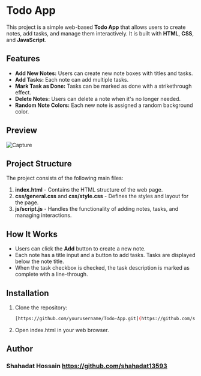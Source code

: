 # Todo App

This project is a simple web-based **Todo App** that allows users to create notes, add tasks, and manage them interactively. It is built with **HTML**, **CSS**, and **JavaScript**.

## Features

- **Add New Notes:** Users can create new note boxes with titles and tasks.
- **Add Tasks:** Each note can add multiple tasks.
- **Mark Task as Done:** Tasks can be marked as done with a strikethrough effect.
- **Delete Notes:** Users can delete a note when it's no longer needed.
- **Random Note Colors:** Each new note is assigned a random background color.

## Preview

![Capture](https://github.com/user-attachments/assets/3cac3c03-cb10-42f3-a2d3-4cea901d717a)

## Project Structure

The project consists of the following main files:

1. **index.html** - Contains the HTML structure of the web page.
2. **css/general.css** and **css/style.css** - Defines the styles and layout for the page.
3. **js/script.js** - Handles the functionality of adding notes, tasks, and managing interactions.

## How It Works

- Users can click the **Add** button to create a new note.
- Each note has a title input and a button to add tasks. Tasks are displayed below the note title.
- When the task checkbox is checked, the task description is marked as complete with a line-through.

## Installation

1. Clone the repository:
   ```bash
   [https://github.com/yourusername/Todo-App.git](https://github.com/shahadat13593/Todo_List_Html-Css-JS.git)```

2. Open index.html in your web browser.

## Author
### Shahadat Hossain https://github.com/shahadat13593










